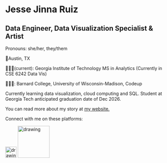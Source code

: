 <!--
**jessejinnaruiz/jessejinnaruiz** is a ✨ _special_ ✨ repository because its `README.md` (this file) appears on your GitHub profile. yaya -->

# Jesse Jinna Ruiz
## Data Engineer, Data Visualization Specialist & Artist
<p> Pronouns: she/her, they/them </p>
<p>📍Austin, TX  </p>
<p> 👩🏽‍🎓(current): Georgia Institute of Technology MS in Analytics (Currently in CSE 6242 Data Vis)
<p> 👩🏽‍🎓: Barnard College, University of Wisconsin-Madison, Codeup </p>

<p> Currently learning data visualization, cloud computing and SQL. Student at Georgia Tech anticipated graduation date of Dec 2026.</p> 
<p>You can read more about my story at <a href="https://jessejruiz.com/" >my website.</a></p>

Connect with me on these platforms:

<a href="https://jjr8888.medium.com/"><img src="https://res.cloudinary.com/importdata/image/upload/v1595012354/medium_mono_hoz0z5.png" alt="drawing" width="35"/></a>
<a href="https://www.linkedin.com/in/jesse-jinna-ruiz/"><img src="https://res.cloudinary.com/importdata/image/upload/v1595012354/linkedin_t9qiwy.png" alt="drawing" width="100"/></a> 

